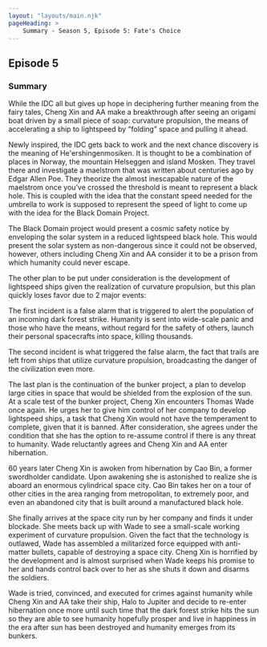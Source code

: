 ```yaml
---
layout: "layouts/main.njk"
pageHeading: >
    Summary - Season 5, Episode 5: Fate's Choice
---
```


## Episode 5
### Summary
While the IDC all but gives up hope in deciphering further meaning from the fairy tales, Cheng Xin and AA make a breakthrough after seeing an origami boat driven by a small piece of soap: curvature propulsion, the means of accelerating a ship to lightspeed by “folding” space and pulling it ahead.

Newly inspired, the IDC gets back to work and the next chance discovery is the meaning of He'ershingenmosiken. It is thought to be a combination of places in Norway, the mountain Helseggen and island Mosken. They travel there and investigate a maelstrom that was written about centuries ago by Edgar Allen Poe. They theorize the almost inescapable nature of the maelstrom once you’ve crossed the threshold is meant to represent a black hole. This is coupled with the idea that the constant speed needed for the umbrella to work is supposed to represent the speed of light to come up with the idea for the Black Domain Project.

The Black Domain project would present a cosmic safety notice by enveloping the solar system in a reduced lightspeed black hole. This would present the solar system as non-dangerous since it could not be observed, however, others including Cheng Xin and AA consider it to be a prison from which humanity could never escape.

The other plan to be put under consideration is the development of lightspeed ships given the realization of curvature propulsion, but this plan quickly loses favor due to 2 major events:

The first incident is a false alarm that is triggered to alert the population of an incoming dark forest strike. Humanity is sent into wide-scale panic and those who have the means, without regard for the safety of others, launch their personal spacecrafts into space, killing thousands.

The second incident is what triggered the false alarm, the fact that trails are left from ships that utilize curvature propulsion, broadcasting the danger of the civilization even more.

The last plan is the continuation of the bunker project, a plan to develop large cities in space that would be shielded from the explosion of the sun. At a scale test of the bunker project, Cheng Xin encounters Thomas Wade once again. He urges her to give him control of her company to develop lightspeed ships, a task that Cheng Xin would not have the temperament to complete, given that it is banned. After consideration, she agrees under the condition that she has the option to re-assume control if there is any threat to humanity. Wade reluctantly agrees and Cheng Xin and AA enter hibernation.

60 years later Cheng Xin is awoken from hibernation by Cao Bin, a former swordholder candidate. Upon awakening she is astonished to realize she is aboard an enormous cylindrical space city. Cao Bin takes her on a tour of other cities in the area ranging from metropolitan, to extremely poor, and even an abandoned city that is built around a manufactured black hole.

She finally arrives at the space city run by her company and finds it under blockade. She meets back up with Wade to see a small-scale working experiment of curvature propulsion. Given the fact that the technology is outlawed, Wade has assembled a militarized force equipped with anti-matter bullets, capable of destroying a space city. Cheng Xin is horrified by the development and is almost surprised when Wade keeps his promise to her and hands control back over to her as she shuts it down and disarms the soldiers.

Wade is tried, convinced, and executed for crimes against humanity while Cheng Xin and AA take their ship, Halo to Jupiter and decide to re-enter hibernation once more until such time that the dark forest strike hits the sun so they are able to see humanity hopefully prosper and live in happiness in the era after sun has been destroyed and humanity emerges from its bunkers.
